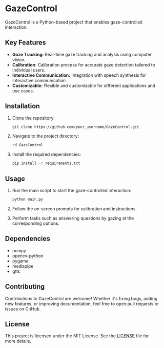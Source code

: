 # GazeControl

GazeControl is a Python-based project that enables gaze-controlled interaction.

## Key Features

- **Gaze Tracking:** Real-time gaze tracking and analysis using computer vision.
- **Calibration:** Calibration process for accurate gaze detection tailored to individual users.
- **Interactive Communication:** Integration with speech synthesis for interactive communication.
- **Customizable:** Flexible and customizable for different applications and use cases.

## Installation

1. Clone the repository:
   ```bash
   git clone https://github.com/your_username/GazeControl.git
   ```

2. Navigate to the project directory:
   ```bash
   cd GazeControl
   ```

3. Install the required dependencies:
   ```bash
   pip install -r requirements.txt
   ```

## Usage

1. Run the main script to start the gaze-controlled interaction:
   ```bash
   python main.py
   ```

2. Follow the on-screen prompts for calibration and instructions.

3. Perform tasks such as answering questions by gazing at the corresponding options.

## Dependencies

- numpy
- opencv-python
- pygame
- mediapipe
- gtts

## Contributing

Contributions to GazeControl are welcome! Whether it's fixing bugs, adding new features, or improving documentation, feel free to open pull requests or issues on GitHub.

## License

This project is licensed under the MIT License. See the [LICENSE](LICENSE) file for more details.
